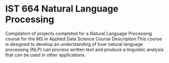 # IST 664 Natural Language Processing
Compilation of projects completed for a Natural Language Processing course for the MS in Applied Data Science
Course Description:This course is designed to develop an understanding of how natural language processing
(NLP) can process written text and produce a linguistic analysis that can be used in other
applications.
